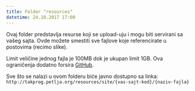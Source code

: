 ```yaml
---
title: Folder "resources"
datetime: 24.10.2017 17:00
---
```

Ovaj folder predstavlja resurse koji se upload-uju i mogu biti servirani sa
vašeg sajta. Ovde možete smestiti sve fajlove koje referencirate u postovima (recimo slike).

Limit veličine jednog fajla je 100MB dok je ukupan limit 1GB. Ova ograničenja
dodatno forsira [GitHub](https://help.github.com/articles/what-is-my-disk-quota/).

Sve što se nalazi u ovom folderu biće javno dostupno sa linka:
`http://takprog.petlja.org/resources/site/{vas-sajt-kod}/{naziv-fajla}`
